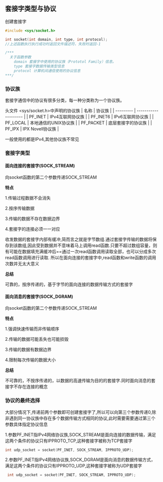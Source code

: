 ## 套接字类型与协议


创建套接字
```c
#include <sys/socket.h>

int socket(int domain, int type, int protocol);
//上述函数执行执行成功时返回文件描述符，失败时返回-1

/***
  关于函数参数
	domain 套接字中使用的协议族（Prototol Family）信息。
	type 套接字数据传输类型信息
	protocol 计算机间通信使用的协议信息
***/
```

### 协议族
套接字通信中的协议有很多分类，每一种分类称为一个协议族。

头文件 <sys/socket.h>中声明的协议族
| 名称      | 协议族               |
| --------- | -------------------- |
| PF_INET   | IPv4互联网协议族     |
| PF_INET6  | IPv6互联网协议族     |
| PF_LOCAL  | 本地通信的UNIX协议族 |
| PF_PACKET | 底层套接字的协议族   |
| PF_IPX    | IPX Novell协议族     |

一般使用的都是IPv4,其他协议族不常见


### 套接字类型
#### 面向连接的套接字(SOCK_STREAM)
向socket函数的第二个参数传递SOCK_STREAM

**特点**

1.传输过程数据不会消失

2.按序传输数据

3.传输的数据不存在数据边界

4.套接字的连接必须一一对应

收发数据的套接字内部有缓冲,简而言之就是字节数组.通过套接字传输的数据将保存到该数组,因此受到数据并不意味着马上调用read函数.只要不超过数组容量，则有可能在数据填充满缓冲后==通过一次read函数调用读取全部，也可以分成多次read函数调用进行读取.
所以在面向连接的套接字中,read函数和write函数的调用次数并无太大意义

**总结**

可靠的，按序传递的，基于字节的面向连接的数据传输方式的套接字


#### 面向消息的套接字(SOCK_DGRAM)
向socket函数的第二个参数传递SOCK_STREAM

**特点**

1.强调快速传输而非传输顺序

2.传输的数据可能丢失也可能损毁

3.传输的数据有数据边界

4.限制每次传输的数据大小

**总结**

不可靠的，不按序传递的，以数据的高速传输为目的的套接字.同时面向消息的套接字不存在连接的概念


### 协议的最终选择

大部分情况下,传递前两个参数即可创建套接字了,所以可以向第三个参数传递0,除非遇到同一协议族中存在多个数据传输方式相同的协议,此时需要需要通过第三个参数具体指定协议信息



1.参数PF_INET指IPv4网络协议族,SOCK_STREAM是面向连接的数据传输，满足这两个条件的协议只有IPPROTO_TCP,这种套接字被称为TCP套接字

```c
int udp_socket = socket(PF_INET, SOCK_STREAM, IPPROTO_UDP);
```

2.参数PF_INET指IPv4网络协议族,SOCK_DGRAM是面向消息的数据传输方式，满足这两个条件的协议只有IPPROTO_UDP,这种套接字被称为UDP套接字

```c
 int udp_socket = socket(PF_INET, SOCK_STREAM, IPPROTO_UDP);
```
